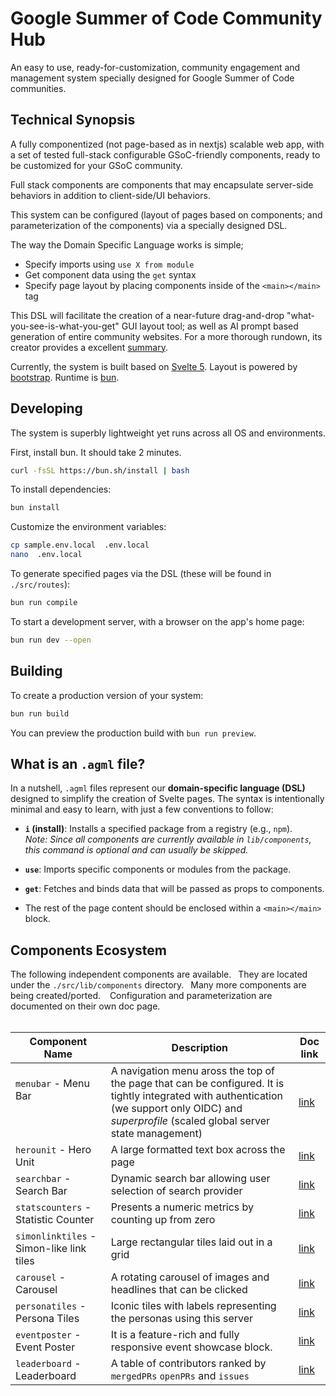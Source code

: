 # Google Summer of Code Community Hub

An easy to use, ready-for-customization, community engagement and management system specially designed for Google Summer of Code communities.

## Technical Synopsis

A fully componentized (not page-based as in nextjs) scalable web app, with a set of tested full-stack configurable GSoC-friendly components, ready to be customized for your GSoC community.

Full stack components are components that may encapsulate server-side behaviors in addition to client-side/UI behaviors.

This system can be configured (layout of pages based on components; and parameterization of the components) via a specially designed DSL.

The way the Domain Specific Language works is simple;

- Specify imports using `use X from module`
- Get component data using the `get` syntax
- Specify page layout by placing components inside of the `<main></main>` tag

This DSL will facilitate the creation of a near-future drag-and-drop "what-you-see-is-what-you-get" GUI layout tool; as well as AI prompt based generation of entire community websites. For a more thorough rundown, its creator provides a excellent [summary](https://github.com/anjy7/Google-Summer-of-Code).

Currently, the system is built based on [Svelte 5](https://github.com/sveltejs/svelte). Layout is powered by [bootstrap](https://github.com/twbs/bootstrap). Runtime is [bun](https://github.com/oven-sh/bun).

## Developing

The system is superbly lightweight yet runs across all OS and environments.

First, install bun. It should take 2 minutes.

```bash
curl -fsSL https://bun.sh/install | bash
```

To install dependencies:

```bash
bun install
```

Customize the environment variables:

```bash
cp sample.env.local  .env.local
nano  .env.local
```

To generate specified pages via the DSL (these will be found in `./src/routes`):

```bash
bun run compile
```

To start a development server, with a browser on the app's home page:

```bash
bun run dev --open
```

## Building

To create a production version of your system:

```bash
bun run build
```

You can preview the production build with `bun run preview`.

## What is an `.agml` file?

In a nutshell, `.agml` files represent our **domain-specific language (DSL)** designed to simplify the creation of Svelte pages. The syntax is intentionally minimal and easy to learn, with just a few conventions to follow:

- **`i` (install)**: Installs a specified package from a registry (e.g., `npm`).  
  _Note: Since all components are currently available in `lib/components`, this command is optional and can usually be skipped._

- **`use`**: Imports specific components or modules from the package.

- **`get`**: Fetches and binds data that will be passed as props to components.

- The rest of the page content should be enclosed within a `<main></main>` block.

## Components Ecosystem

The following independent components are available.&ensp; They are located under the `./src/lib/components` directory.&ensp; Many more components are being created/ported. &ensp; Configuration and parameterization are documented on their own doc page.
<br/>
<br/>

| Component Name                           | Description                                                                                                                                                                                        | Doc link                         |
| ---------------------------------------- | -------------------------------------------------------------------------------------------------------------------------------------------------------------------------------------------------- | -------------------------------- |
| `menubar` - Menu Bar<br/><br/><br/>      | A navigation menu aross the top of the page that can be configured. It is tightly integrated with authentication (we support only OIDC) and _superprofile_ (scaled global server state management) | [link](./docs/menubar.md)        |
| `herounit` - Hero Unit                   | A large formatted text box across the page                                                                                                                                                         | [link](./docs/herounit.md)       |
| `searchbar` - Search Bar                 | Dynamic search bar allowing user selection of search provider                                                                                                                                      | [link](./docs/searchbar.md)      |
| `statscounters` - Statistic Counter      | Presents a numeric metrics by counting up from zero                                                                                                                                                | [link](./docs/statscounters.md)  |
| `simonlinktiles` - Simon-like link tiles | Large rectangular tiles laid out in a grid                                                                                                                                                         | [link](./docs/simonlinktiles.md) |
| `carousel` - Carousel                    | A rotating carousel of images and headlines that can be clicked                                                                                                                                    | [link](./docs/carousel.md)       |
| `personatiles` - Persona Tiles           | Iconic tiles with labels representing the personas using this server                                                                                                                               | [link](./docs/personatiles.md)   |
| `eventposter` - Event Poster             | It is a feature-rich and fully responsive event showcase block.                                                                                                                                    | [link](./docs/eventposter.md)    |
| `leaderboard` - Leaderboard              | A table of contributors ranked by `mergedPRs` `openPRs` and `issues`                                                                                                                               | [link](./docs/leaderboard.md)    |
